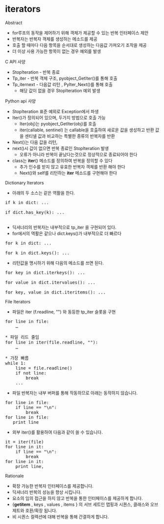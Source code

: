 # iterators


Abstract
* for루프의 동작을 제어하기 위해 객체가 제공할 수 있는 반복 인터페이스 제안
* 반복자는 반복자 객체를 생성하는 메소드를 제공
* 호출 할 때마다 다음 항목을 순서대로 생성하는 다음값 가져오기 조작을 제공
* 더 이상 사용 가능한 항목이 없는 경우 예외를 발생


C API 사양
* StopIteration - 반복 종료 
* Tp_iter - 반복 객체 구조, pyobject_GetIter()를 통해 호출
* Tp_iternext - 다음값 리턴 , PyIter_Next()를 통해 호출
    * 해당 값이 없을 경우 StopIteration 예외 발생


Python api 사양
* StopIteration 표준 예외로 Exception에서 파생
* Iter()가 정의되어 있으며, 두가지 방법으로 호출 가능
    * Iter(obj)는 pyobject_GetIter(obj)를 호출
    * iter(callable, sentinel) 는 callable을 호출하여 새로운 값을 생성하고 반환 값을 센티넬 값과 비교하는 특별한 종류의 반복자를 반환
* Next()는 다음 값을 리턴, 
* next()시 값이 없으면 반복 종료인 StopIteration 발생
    * 오류가 아니라 반복이 끝났다는것으로 정상적으로 종료되어야 한다
* class는 __iter__() 메소드를 정의하여 반복을 정의할 수 있다
    * 추가 인수를 받지 않고 유효한 반복자 객체를 반환 해야 한다
    * Next()와 self를 리턴하는 __iter__ 메소드를 구현해야 한다



Dictionary Iterators

* 아래의 두 소스는 같은 역활을 한다. 
<pre>
if k in dict: ...

if dict.has_key(k): ...

</pre>
* 딕셔너리의 반복자는 내부적으로 tp_iter 을 구현되어 있다. 
* for에서의 역활은 같으나 dict.keys()가 내부적으로 더 빠르다
<pre>
for k in dict: ...

for k in dict.keys(): ...
</pre>

* 리턴값을 명시하기 위해 다음의 메소드를 쓰면 된다. 
<pre>
for key in dict.iterkeys(): ...

for value in dict.itervalues(): ...

for key, value in dict.iteritems(): ...
</pre>


File Iterators

* 파일은 iter (f.readline, "") 와 동등한 tp_iter 슬롯을 구현
<pre>
for line in file:
    …

* 파일 리드 줄임
for line in iter(file.readline, ""):
    …

* 가장 빠름
while 1:
    line = file.readline()
    if not line:
        break
    ...
</pre>

* 파일 반복자는 내부 버퍼를 통해 작동하므로 아래는 동작하지 않습니다. 
<pre>
for line in file:
    if line == "\n":
        break
for line in file:
   print line
</pre>
* 외부 iter()를 활용하여 다음과 같이 쓸 수 있습니다.
<pre>
it = iter(file)
for line in it:
    if line == "\n":
        break
for line in it:
    print line,
</pre>


Rationale
* 확장 가능한 반복자 인터페이스를 제공합니다. 
* 딕셔너리 반복의 성능을 향상 시킵니다. 
* 요소의 임의 접근을 하지 않고 반복을 통한 인터페이스를 제공하게 합니다.
* {__getitem__ , keys , values , items } 의 서브 세트인 맵핑과 시퀀스,  클래스와 오브제트와 호환/확장 됩니다. 
* 비 시퀀스 컬렉션에 대해 반복을 통해 간결하게 합니다. 


